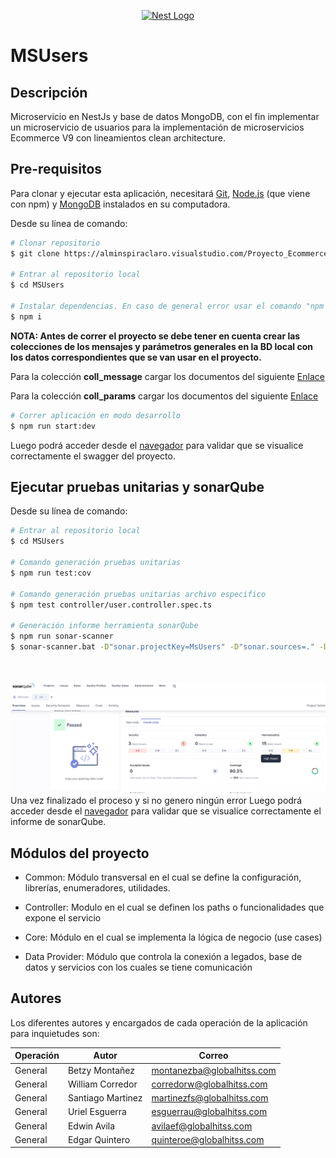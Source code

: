 <p align="center">
  <a href="http://nestjs.com/" target="blank"><img src="https://nestjs.com/img/logo_text.svg" width="320" alt="Nest Logo" /></a>
</p>

# **MSUsers**

## **Descripción**
Microservicio en NestJs y base de datos MongoDB, con el fin implementar un microservicio de usuarios para la implementación de microservicios Ecommerce V9 con lineamientos clean architecture.

## **Pre-requisitos**
Para clonar y ejecutar esta aplicación, necesitará [Git](https://git-scm.com), [Node.js](https://nodejs.org/en/download/) (que viene con npm) y [MongoDB](https://www.mongodb.com/try/download/community) instalados en su computadora. 


Desde su línea de comando:

```bash
# Clonar repositorio
$ git clone https://alminspiraclaro.visualstudio.com/Proyecto_EcommerceV9/_git/MSUsers

# Entrar al repositorio local
$ cd MSUsers

# Instalar dependencias. En caso de general error usar el comando "npm i --force" o "npm i --legacy-peer-deps"
$ npm i
```

**NOTA: Antes de correr el proyecto se debe tener en cuenta crear las colecciones de los mensajes y parámetros generales en la BD local con los datos correspondientes que se van usar en el proyecto.**

Para la colección **coll_message** cargar los documentos del siguiente [Enlace](https://claromovilco.sharepoint.com/:u:/s/ImplementacinV9/EYdmgl3Dc39GvrCf4Bt9IkABFFe4VNdId8x9mXHlo1gMsA?e=sorjaB)

Para la colección **coll_params** cargar los documentos del siguiente [Enlace](https://claromovilco.sharepoint.com/:u:/s/ImplementacinV9/EcZX7xhGVklKggdiz_AH5kEBDDCF27KDhTS5Prp5it_G4g?e=senEr2)

```bash
# Correr aplicación en modo desarrollo
$ npm run start:dev
```

Luego podrá acceder desde el [navegador](http://localhost:8080) para validar que se visualice correctamente el swagger del proyecto.

## **Ejecutar pruebas unitarias y sonarQube**

Desde su línea de comando:

```bash
# Entrar al repositorio local
$ cd MSUsers

# Comando generación pruebas unitarias
$ npm run test:cov 

# Comando generación pruebas unitarias archivo especifico
$ npm test controller/user.controller.spec.ts

# Generación informe herramienta sonarQube
$ npm run sonar-scanner
$ sonar-scanner.bat -D"sonar.projectKey=MsUsers" -D"sonar.sources=." -D"sonar.host.url=http://localhost:9000" -D"sonar.token=sqp_531ce1a043c378f6a08ba48da6ae668792b46476"




```

![Coverage](SonnarCoverage.jpg)
Una vez finalizado el proceso y si no genero ningún error Luego podrá acceder desde el [navegador](http://sonarqube-pruebad.apps.claro.co/projects?sort=name) para validar que se visualice correctamente el informe de sonarQube.

## **Módulos del proyecto**

- Common:
  Módulo transversal en el cual se define la configuración, librerías, enumeradores, utilidades.

- Controller:
  Modulo en el cual se definen los paths o funcionalidades que expone el servicio

- Core:
  Módulo en el cual se implementa la lógica de negocio (use cases)

- Data Provider:
  Módulo que controla la conexión a legados, base de datos y servicios con los cuales se tiene comunicación

## **Autores**
Los diferentes autores y encargados de cada operación de la aplicación para inquietudes son:


| Operación             | Autor              | Correo                         |
| --------------------- | ------------------ | ------------------------------ |
| General               | Betzy Montañez     | montanezba@globalhitss.com     |
| General               | William Corredor   | corredorw@globalhitss.com      |
| General               | Santiago Martinez  | martinezfs@globalhitss.com     |
| General               | Uriel Esguerra     | esguerrau@globalhitss.com      |
| General               | Edwin Avila        | avilaef@globalhitss.com        |
| General               | Edgar Quintero     | quinteroe@globalhitss.com      |

